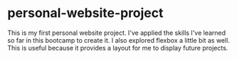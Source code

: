# personal-website-project
This is my first personal website project. 
I've applied the skills I've learned so far in this bootcamp to create it. 
I also explored flexbox a little bit as well. 
This is useful because it provides a layout for me to display future projects.
